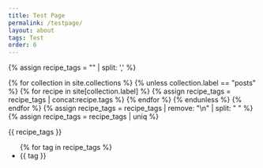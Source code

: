 ```yaml
---
title: Test Page
permalink: /testpage/
layout: about
tags: Test
order: 6
---
```


{% assign recipe_tags = "" | split: ',' %}

{% for collection in site.collections %}
  {% unless collection.label == "posts" %}
      {% for recipe in site[collection.label] %}
        {% assign recipe_tags = recipe_tags | concat:recipe.tags %}
      {% endfor %}
  {% endunless %}
{% endfor %}
{% assign recipe_tags = recipe_tags | remove: "\n" | split: " " %}
{% assign recipe_tags = recipe_tags | uniq %}

<p>{{ recipe_tags }}</p>

<ul>
{% for tag in recipe_tags %}
<li>{{ tag }}</li>
</ul>